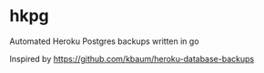 # hkpg

Automated Heroku Postgres backups written in go

Inspired by https://github.com/kbaum/heroku-database-backups
